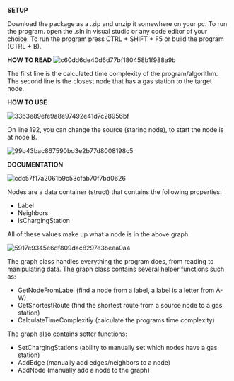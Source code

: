 
**SETUP**

Download the package as a .zip and unzip it somewhere on your pc. To run the program. open the .sln in visual studio or any code editor of your choice. To run the program press CTRL + SHIFT + F5 or build the program (CTRL + B).



**HOW TO READ**
![c60dd6de40d6d77bf180458b1f988a9b](https://github.com/theprince1701/AlgoFinalAssignment/assets/96841021/b9b11005-b909-4e38-9474-c99783c63eb5)


The first line is the calculated time complexity of the program/algorithm.
The second line is the closest node that has a gas station to the target node.


**HOW TO USE**

![33b3e89efe9a8e97492e41d7c28956bf](https://github.com/theprince1701/AlgoFinalAssignment/assets/96841021/adac4238-2e39-45ee-b860-be31be2a17b5)

On line 192, you can change the source (staring node), to start the node is at node B.


![99b43bac867590bd3e2b77d8008198c5](https://github.com/theprince1701/AlgoFinalAssignment/assets/96841021/97f7e3f7-9ea1-4c5c-853d-60cb558dc324)


**DOCUMENTATION**

![cdc57f17a2061b9c53cfab70f7bd0626](https://github.com/theprince1701/AlgoFinalAssignment/assets/96841021/a188dae6-b3a9-4fa1-b4c5-c86fdceb53ce)

Nodes are a data container (struct) that contains the following properties:
- Label
- Neighbors
- IsChargingStation


All of these values make up what a node is in the above graph

![5917e9345e6df809dac8297e3beea0a4](https://github.com/theprince1701/AlgoFinalAssignment/assets/96841021/98852b3a-d74a-45c4-b9b8-89cfdaaa102f)

The graph class handles everything the program does, from reading to manipulating data. The graph class contains several helper functions such as:
- GetNodeFromLabel (find a node from a label, a label is a letter from A-W)
- GetShortestRoute (find the shortest route from a source node to a gas station)
- CalculateTimeComplexitiy (calculate the programs time complexity)

The graph also contains setter functions:
- SetChargingStations (ability to manually set which nodes have a gas station)
- AddEdge (manually add edges/neighbors to a node)
- AddNode (manually add a node to the graph)


